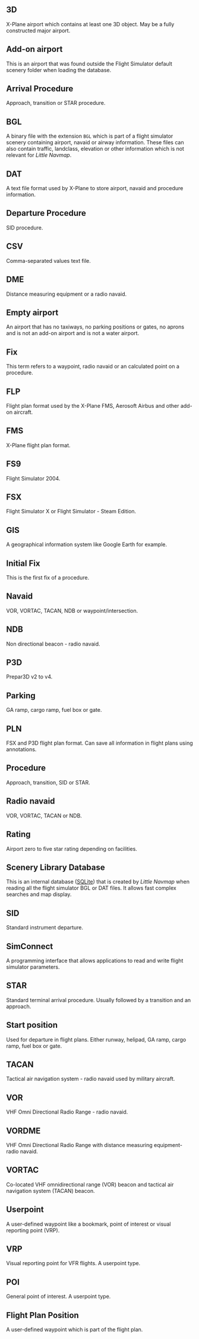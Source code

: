 ## 3D

X-Plane airport which contains at least one 3D object. May be a fully constructed major airport.

## Add-on airport
This is an airport that was found outside the Flight Simulator default scenery folder when loading the database.

## Arrival Procedure
Approach, transition or STAR procedure.

## BGL
A binary file with the extension `BGL` which is part of a flight simulator scenery containing airport, navaid or airway information. These files can also contain traffic, landclass, elevation or other information which is not relevant for _Little Navmap_.

## DAT
A text file format used by X-Plane to store airport, navaid and procedure information.

## Departure Procedure
SID procedure.

## CSV
Comma-separated values text file.

## DME
Distance measuring equipment or a radio navaid.

## Empty airport
An airport that has no taxiways, no parking positions or gates, no aprons and is not an add-on airport and is not a water airport.

## Fix
This term refers to a waypoint, radio navaid or an calculated point on a procedure.

## FLP
Flight plan format used by the X-Plane FMS, Aerosoft Airbus and other add-on aircraft.

## FMS
X-Plane flight plan format.

## FS9
Flight Simulator 2004.

## FSX
Flight Simulator X or Flight Simulator - Steam Edition.

## GIS
A geographical information system like Google Earth for example.

## Initial Fix
This is the first fix of a procedure.

## Navaid
VOR, VORTAC, TACAN, NDB or waypoint/intersection.

## NDB
Non directional beacon - radio navaid.

## P3D
Prepar3D v2 to v4.

## Parking
GA ramp, cargo ramp, fuel box or gate.

## PLN
FSX and P3D flight plan format. Can save all information in flight plans using annotations.

## Procedure
Approach, transition, SID or STAR.

## Radio navaid
VOR, VORTAC, TACAN or NDB.

## Rating
Airport zero to five star rating depending on facilities.

## Scenery Library Database
This is an internal database \([SQLite](http://sqlite.org)\) that is created by _Little Navmap_ when reading all the flight simulator BGL or DAT files. It allows fast complex searches and map display.

## SID
Standard instrument departure.

## SimConnect
A programming interface that allows applications to read and write flight simulator parameters.

## STAR
Standard terminal arrival procedure. Usually followed by a transition and an approach.

## Start position
Used for departure in flight plans. Either runway, helipad, GA ramp, cargo ramp, fuel box or gate.

## TACAN
Tactical air navigation system - radio navaid used by military aircraft.

## VOR
VHF Omni Directional Radio Range - radio navaid.

## VORDME
VHF Omni Directional Radio Range with distance measuring equipment- radio navaid.

## VORTAC
Co-located VHF omnidirectional range (VOR) beacon and tactical air navigation system (TACAN) beacon.

## Userpoint
A user-defined waypoint like a bookmark, point of interest or visual reporting point \(VRP\).

## VRP
Visual reporting point for VFR flights. A userpoint type.

## POI
General point of interest. A userpoint type.

## Flight Plan Position
A user-defined waypoint which is part of the flight plan.
